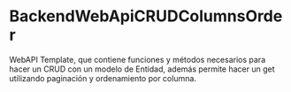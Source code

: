# BackendWebApiCRUDColumnsOrder
WebAPI Template, que contiene funciones y métodos necesarios para hacer un CRUD con un modelo de Entidad, además permite hacer un get utilizando paginación y ordenamiento por columna.
